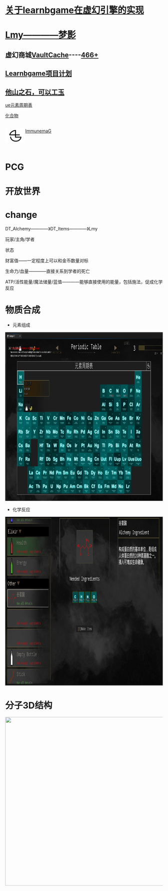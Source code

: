 # [关于learnbgame在虚幻引擎的实现](Learnbgame)

# [Lmy————梦影](Lmy.md)

## 虚幻商城[VaultCache](VaultCache)----[466+](tree.md)

## [Learnbgame项目计划](learnbgame计划.md)



## [他山之石，可以工玉](https://github.com/BlenderCN/Learnbgame/tree/master/LearnruT)

[ue元素周期表](https://www.zcool.com.cn/work/ZNTM5MzU4ODQ=.html)

[化合物](https://astroneer.fandom.com/zh/wiki/%E5%8C%96%E5%90%88%E7%89%A9)

</br>
<a href="/LearnruT/ImmunemaG">
  <img src="https://github.com/BlenderCN/blenderTutorial/blob/master/mDrivEngine/blenderpng/logoleft.png" align="left">
ImmunemaG
</a>

</br>
</br>
</br>
</br>


# PCG

# 开放世界

# change

DT_Alchemy————》DT_Items————》Lmy

玩家/主角/学者

状态

财富值——一定程度上可以和金币数量对标

生命力/血量————直接关系到学者的死亡

ATP/活性能量/魔法储量/蓝值————能够直接使用的能量，包括施法，促成化学反应


# 物质合成

*  元素组成
<a href="https://github.com/BlenderCN/Learnbgame/blob/master/UnreaLearnbgame/%E7%89%A9%E5%93%81%E5%90%88%E6%88%90%E7%B3%BB%E7%BB%9F.md">
  <img width="960" height="540" src="https://github.com/BlenderCN/Learnbgame/blob/master/mDrivEngine/PeriodicTable.png" >
</a>

* 化学反应
![]()

<a href="https://github.com/BlenderCN/Learnbgame/tree/master/UnreaLearnbgame">
  <img width="960" height="540" src="https://github.com/BlenderCN/Learnbgame/blob/master/mDrivEngine/%E7%89%A9%E8%B4%A8%E5%90%88%E6%88%90.png" >
</a>

# 分子3D结构

<a href="https://github.com/BlenderCN/Learnbgame/blob/master/HoudiniEngineForUnreal/%E7%89%A9%E5%93%81%E5%90%88%E6%88%90%E7%B3%BB%E7%BB%9F.md">
  <img width="960" height="540" src="[https://github.com/BlenderCN/Learnbgame/blob/master/mDrivEngine/%E7%89%A9%E8%B4%A8%E5%90%88%E6%88%90.png](https://github.com/BlenderCN/Learnbgame/blob/master/mDrivEngine/molecular_3D.jpg)https://github.com/BlenderCN/Learnbgame/blob/master/mDrivEngine/molecular_3D.jpg" >
</a>
